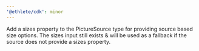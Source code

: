 ```yaml
---
'@ethlete/cdk': minor
---
```


Add a sizes property to the PictureSource type for providing source based size options. The sizes input still exists & will be used as a fallback if the source does not provide a sizes property.
